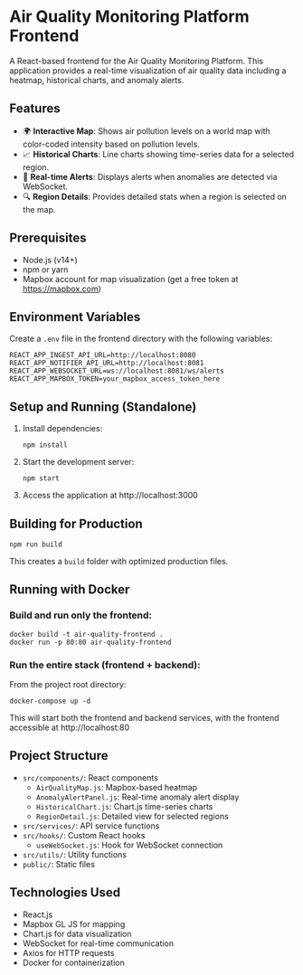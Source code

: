 # Air Quality Monitoring Platform Frontend

A React-based frontend for the Air Quality Monitoring Platform. This application provides a real-time visualization of air quality data including a heatmap, historical charts, and anomaly alerts.

## Features

- 🌍 **Interactive Map**: Shows air pollution levels on a world map with color-coded intensity based on pollution levels.
- 📈 **Historical Charts**: Line charts showing time-series data for a selected region.
- 🚨 **Real-time Alerts**: Displays alerts when anomalies are detected via WebSocket.
- 🔍 **Region Details**: Provides detailed stats when a region is selected on the map.

## Prerequisites

- Node.js (v14+)
- npm or yarn
- Mapbox account for map visualization (get a free token at https://mapbox.com)

## Environment Variables

Create a `.env` file in the frontend directory with the following variables:

```
REACT_APP_INGEST_API_URL=http://localhost:8080
REACT_APP_NOTIFIER_API_URL=http://localhost:8081
REACT_APP_WEBSOCKET_URL=ws://localhost:8081/ws/alerts
REACT_APP_MAPBOX_TOKEN=your_mapbox_access_token_here
```

## Setup and Running (Standalone)

1. Install dependencies:
   ```
   npm install
   ```

2. Start the development server:
   ```
   npm start
   ```

3. Access the application at http://localhost:3000

## Building for Production

```
npm run build
```

This creates a `build` folder with optimized production files.

## Running with Docker

### Build and run only the frontend:

```
docker build -t air-quality-frontend .
docker run -p 80:80 air-quality-frontend
```

### Run the entire stack (frontend + backend):

From the project root directory:

```
docker-compose up -d
```

This will start both the frontend and backend services, with the frontend accessible at http://localhost:80

## Project Structure

- `src/components/`: React components
  - `AirQualityMap.js`: Mapbox-based heatmap
  - `AnomalyAlertPanel.js`: Real-time anomaly alert display
  - `HistoricalChart.js`: Chart.js time-series charts
  - `RegionDetail.js`: Detailed view for selected regions
- `src/services/`: API service functions
- `src/hooks/`: Custom React hooks
  - `useWebSocket.js`: Hook for WebSocket connection
- `src/utils/`: Utility functions
- `public/`: Static files

## Technologies Used

- React.js
- Mapbox GL JS for mapping
- Chart.js for data visualization
- WebSocket for real-time communication
- Axios for HTTP requests
- Docker for containerization 